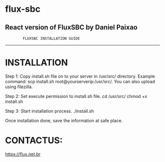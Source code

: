# flux-sbc

React version of FluxSBC by Daniel Paixao
-----------------------------------------------------------------------------
			FLUXSBC INSTALLATION GUIDE
-----------------------------------------------------------------------------

INSTALLATION
============
Step 1: Copy install.sh file on to your server in /usr/src/ directory. 
		Example command: scp install.sh root@yourserverip:/usr/src/.
		You can also upload using filezilla. 


Step 2: Set execute permission to install.sh file. 
		cd /usr/src/
		chmod +x install.sh

Step 3: Start installation process. 
		./install.sh		

Once installation done, save the information at safe place. 


CONTACTUS: 
============
https://flux.net.br
